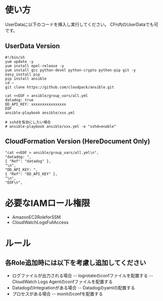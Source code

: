 # 使い方
UserDataに以下のコードを挿入し実行してください。
CFn内のUserDataでも可です。

## UserData Version
    #!/bin/sh
    yum update -y
    yum install epel-release -y
    yum install gcc python-devel python-crypto python-pip git -y
    easy_install pip
    pip install ansible
    cd ~
    git clone https://github.com/cloudpack/ansible.git

    cat <<EOF > ansible/group_vars/all.yml
    datadog: true
    DD_API_KEY: xxxxxxxxxxxxxxxx
    EOF
    ansible-playbook ansible/xxx.yml

    # sshdを有効にしたい場合
    # ansible-playbook ansible/xxx.yml -e "sshd=enable"

## CloudFormation Version (HereDocument Only)
    "cat <<EOF > ansible/group_vars/all.yml\n",
    "datadog: ",
    { "Ref": "datadog" },
    "\n",
    "DD_API_KEY: ",
    { "Ref": "DD_API_KEY" },
    "\n",
    "EOF\n",

# 必要なIAMロール権限
- AmazonEC2RoleforSSM
- CloudWatchLogsFullAccess

# ルール
## 各Role追加時には以下を考慮し追加してください
- ログファイルが出力される場合
-- logrotateのconfファイルを配置する
-- CloudWatch Logs Agentのconfファイルを配置する
- DatadogのIntegrationがある場合
-- Datadogのyamlの配置する
- プロセスがある場合
-- monitのconfを配置する
